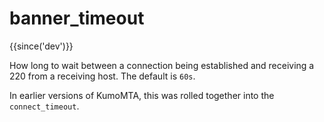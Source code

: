# banner_timeout

{{since('dev')}}

How long to wait between a connection being established and receiving a 220
from a receiving host. The default is `60s`.

In earlier versions of KumoMTA, this was rolled together into the `connect_timeout`.


